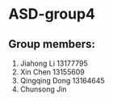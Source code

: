 # ASD-group4
## **Group members:**
1. Jiahong Li 13177795
2. Xin Chen   13155609
3. Qingqing Dong 13164645
4. Chunsong Jin
